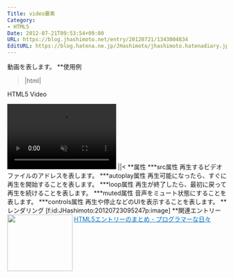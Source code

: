 ```yaml
---
Title: video要素
Category:
- HTML5
Date: 2012-07-21T09:53:54+09:00
URL: https://blog.jhashimoto.net/entry/20120721/1343004834
EditURL: https://blog.hatena.ne.jp/JHashimoto/jhashimoto.hatenadiary.jp/atom/entry/12921228815717256008
---
```


動画を表します。
**使用例
>|html|
<!DOCTYPE html>
<html lang="ja">
<head>
<title>Hello! HTML5 Video></title>
<meta charset="UTF-8">
</head>
<body>
    <p>HTML5 Video</p>
    <video
        src="http://www.kaltura.com/p/203822/sp/20382200/serveFlavor/flavorId/1_w7yv05vq/name/1_w7yv05vq.mp4" 
        controls="controls" autoplay="autoplay" loop="loop" muted="muted" width="250" height="150">
        <p>ご使用のブラウザでは再生できません。</p>
    </video>
</body>
||<
**属性
***src属性
再生するビデオファイルのアドレスを表します。
***autoplay属性
再生可能になったら、すぐに再生を開始することを表します。
***loop属性
再生が終了したら、最初に戻って再生を続けることを表します。
***muted属性
音声をミュート状態にすることを表します。
***controls属性
再生や停止などのUIを表示することを表します。
**レンダリング
[f:id:JHashimoto:20120723095247p:image]
**関連エントリー
<a href="http://d.hatena.ne.jp/JHashimoto/20120518/1337642816" target="_blank" rel="nofollow"><img class="alignleft" align="left" border="0" src="http://capture.heartrails.com/150x130/shadow?http://d.hatena.ne.jp/JHashimoto/20120518/1337642816" alt="" width="150" height="130" /></a><a style="color:#0070C5;" href="http://d.hatena.ne.jp/JHashimoto/20120518/1337642816" target="_blank" rel="nofollow">HTML5エントリーのまとめ - プログラマーな日々</a><a href="http://b.hatena.ne.jp/entry/http://d.hatena.ne.jp/JHashimoto/20120518/1337642816" target="_blank"><img border="0" src="http://b.hatena.ne.jp/entry/image/http://d.hatena.ne.jp/JHashimoto/20120518/1337642816" alt="" /></a><br style="clear:both;" />
